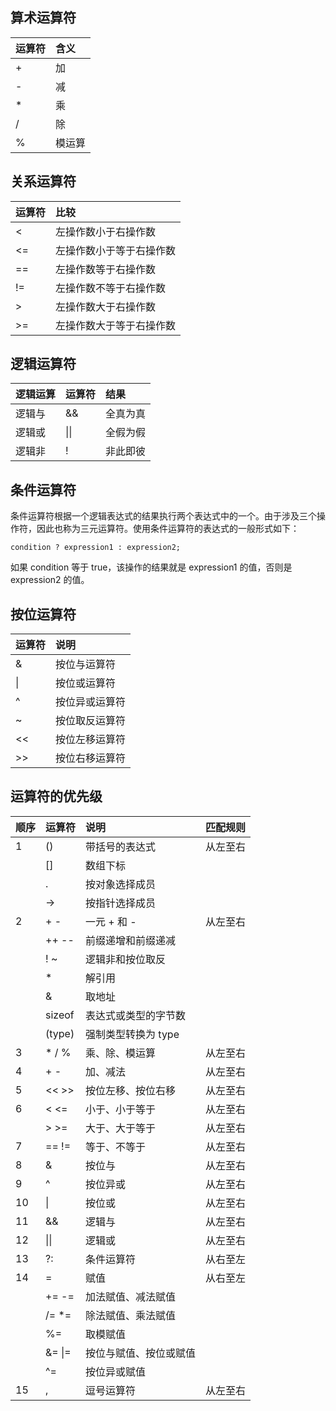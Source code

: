## 算术运算符
|运算符|含义|
|:-|:-|
|+|加|
|-|减|
|*|乘|
|/|除|
|%|模运算|

## 关系运算符
|运算符|比较|
|:-|:-|
|<|左操作数小于右操作数|
|<=|左操作数小于等于右操作数|
|==|左操作数等于右操作数|
|!=|左操作数不等于右操作数|
|>|左操作数大于右操作数|
|>=|左操作数大于等于右操作数|

## 逻辑运算符
|逻辑运算|运算符|结果|
|:-|:-|:-|
|逻辑与|&&|全真为真|
|逻辑或|\|\||全假为假|
|逻辑非|!|非此即彼|

## 条件运算符
条件运算符根据一个逻辑表达式的结果执行两个表达式中的一个。由于涉及三个操作符，因此也称为三元运算符。使用条件运算符的表达式的一般形式如下：
```
condition ? expression1 : expression2;
```
如果 condition 等于 true，该操作的结果就是 expression1 的值，否则是 expression2 的值。

## 按位运算符
|运算符|说明|
|:-|:-|
|&|按位与运算符|
|\||按位或运算符|
|^|按位异或运算符|
|~|按位取反运算符|
|<<|按位左移运算符|
|>>|按位右移运算符|

## 运算符的优先级
|顺序|运算符|说明|匹配规则|
|:-|:-|:-|:-|
|1|()|带括号的表达式|从左至右|
||[]|数组下标||
||.|按对象选择成员||
||->|按指针选择成员||
|2|+ -|一元 + 和 -|从左至右|
||++ --|前缀递增和前缀递减||
||! ~|逻辑非和按位取反||
||*|解引用||
||&|取地址||
||sizeof|表达式或类型的字节数||
||(type)|强制类型转换为 type||
|3|* / %|乘、除、模运算|从左至右|
|4|+ -|加、减法|从左至右|
|5|<< >>|按位左移、按位右移|从左至右|
|6|< <=|小于、小于等于|从左至右|
||> >=|大于、大于等于|从左至右|
|7|== !=|等于、不等于|从左至右|
|8|&|按位与|从左至右|
|9|^|按位异或|从左至右|
|10|\||按位或|从左至右|
|11|&&|逻辑与|从左至右|
|12|\|\||逻辑或|从左至右|
|13|?:|条件运算符|从右至左|
|14|=|赋值|从右至左|
||+= -=|加法赋值、减法赋值||
||/= *=|除法赋值、乘法赋值||
||%=|取模赋值||
||&= \|=|按位与赋值、按位或赋值||
||^=|按位异或赋值||
|15|,|逗号运算符|从左至右|